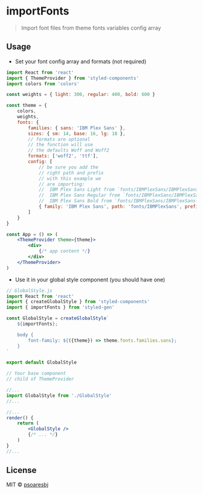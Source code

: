 # importFonts

> Import font files from theme fonts variables config array

## Usage

- Set your font config array and formats (not required)

```jsx
import React from 'react'
import { ThemeProvider } from 'styled-components'
import colors from 'colors'

const weights = { light: 300, regular: 400, bold: 600 }

const theme = {
    colors,
    weights,
    fonts: {
        families: { sans: 'IBM Plex Sans' },
        sizes: { sm: 14, base: 16, lg: 18 },
        // formats are optional
        // the function will use
        // the defaults Woff and Woff2
        formats: ['woff2', 'ttf'],
        config: [
            // be sure you add the
            // right path and prefix
            // with this example we
            // are importing:
            //  IBM Plex Sans Light from `fonts/IBMPlexSans/IBMPlexSans-light.woff`
            //  IBM Plex Sans Regular from `fonts/IBMPlexSans/IBMPlexSans-regular.woff`
            //  IBM Plex Sans Bold from `fonts/IBMPlexSans/IBMPlexSans-bold.woff`
            { family: 'IBM Plex Sans', path: 'fonts/IBMPlexSans', prefix: 'IBMPlexSans-', weights }
        ]
    }
}

const App = () => (
    <ThemeProvider theme={theme}>
        <div>
            {/* app content */}
        </div>
    </ThemeProvider>
)
```

- Use it in your global style component (you should have one)

```jsx
// GlobalStyle.js
import React from 'react'
import { createGlobalStyle } from 'styled-components'
import { importFonts } from 'styled-gen'

const GlobalStyle = createGlobalStyle`
    ${importFonts};

    body {
        font-family: ${({theme}) => theme.fonts.families.sans};
    }
`

export default GlobalStyle
```

```jsx
// Your base component
// child of ThemeProvider

//...
import GlobalStyle from './GlobalStyle'
//...

//...
render() {
    return (
        <GlobalStyle />
        {/* ... */}
    )
}
//...
```

## License

MIT © [psoaresbj](https://github.com/psoaresbj)